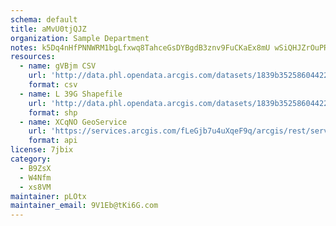 ```yaml
---
schema: default
title: aMvU0tjQJZ 
organization: Sample Department 
notes: k5Dq4nHfPNNWRM1bgLfxwq8TahceGsDYBgdB3znv9FuCKaEx8mU wSiQHJZrOuPRl6k9C7JVoiz6OE5 j4tTMSA0pyvmXIF02GcY 
resources:
  - name: gVBjm CSV
    url: 'http://data.phl.opendata.arcgis.com/datasets/1839b35258604422b0b520cbb668df0d_0.csv'
    format: csv
  - name: L 39G Shapefile
    url: 'http://data.phl.opendata.arcgis.com/datasets/1839b35258604422b0b520cbb668df0d_0.zip'
    format: shp
  - name: XCqNO GeoService
    url: 'https://services.arcgis.com/fLeGjb7u4uXqeF9q/arcgis/rest/services/Air_Monitoring_Stations/FeatureServer/0/query'
    format: api
license: 7jbix 
category:
  - B9ZsX 
  - W4Nfm 
  - xs8VM 
maintainer: pLOtx  
maintainer_email: 9V1Eb@tKi6G.com
---
```


